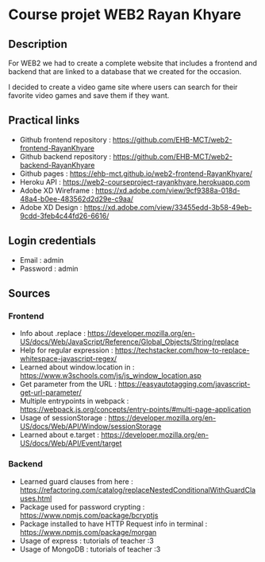 
# Course projet WEB2 Rayan Khyare 

## Description

For WEB2 we had to create a complete website that includes a frontend and backend that are linked to a database that we created for the occasion.

I decided to create a video game site where users can search for their favorite video games and save them if they want.
## Practical links

- Github frontend repository : https://github.com/EHB-MCT/web2-frontend-RayanKhyare
- Github backend repository : https://github.com/EHB-MCT/web2-backend-RayanKhyare
- Github pages : https://ehb-mct.github.io/web2-frontend-RayanKhyare/
- Heroku API : https://web2-courseproject-rayankhyare.herokuapp.com
- Adobe XD Wireframe : https://xd.adobe.com/view/9cf9388a-018d-48a4-b0ee-483562d2d29e-c9aa/
- Adobe XD Design : https://xd.adobe.com/view/33455edd-3b58-49eb-9cdd-3feb4c44fd26-6616/
## Login credentials

- Email : admin
- Password : admin
## Sources

### Frontend
- Info about .replace : https://developer.mozilla.org/en-US/docs/Web/JavaScript/Reference/Global_Objects/String/replace
- Help for regular expression : https://techstacker.com/how-to-replace-whitespace-javascript-regex/
- Learned about window.location in : https://www.w3schools.com/js/js_window_location.asp
- Get parameter from the URL : https://easyautotagging.com/javascript-get-url-parameter/
- Multiple entrypoints in webpack : https://webpack.js.org/concepts/entry-points/#multi-page-application
- Usage of sessionStorage : https://developer.mozilla.org/en-US/docs/Web/API/Window/sessionStorage
- Learned about e.target : https://developer.mozilla.org/en-US/docs/Web/API/Event/target

### Backend

- Learned guard clauses from here : https://refactoring.com/catalog/replaceNestedConditionalWithGuardClauses.html
- Package used for password crypting : https://www.npmjs.com/package/bcryptjs
- Package installed to have HTTP Request info in terminal : https://www.npmjs.com/package/morgan
- Usage of express : tutorials of  teacher :3
- Usage of MongoDB : tutorials of  teacher :3
